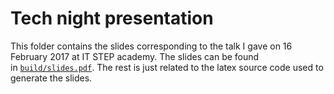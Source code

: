 # Tech night presentation
This folder contains the slides corresponding to the talk I gave on 16 February 2017 at IT STEP academy. The slides can be found in [`build/slides.pdf`](build/slides.pdf). The rest is just related to the latex source code used to generate the slides.
